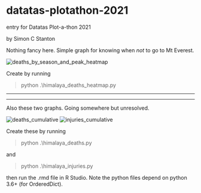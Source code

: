 # datatas-plotathon-2021
entry for Datatas Plot-a-thon 2021

by Simon C Stanton

Nothing fancy here. Simple graph for knowing when *not* to go to Mt Everest.

![deaths_by_season_and_peak_heatmap](https://user-images.githubusercontent.com/84423041/142749924-8fc01e1e-5d75-4597-9e1f-0822298de06a.png)

Create by running
> python .\himalaya_deaths_heatmap.py

------
------


Also these two graphs. Going somewhere but unresolved.

![deaths_cumulative](https://user-images.githubusercontent.com/84423041/142749964-d79ff1a4-3d4b-45b5-a85a-4db9f977b4cf.png)
![injuries_cumulative](https://user-images.githubusercontent.com/84423041/142749965-14fddbaf-985e-4ea8-993f-f3de9a96d93b.png)


Create these by running
> python .\himalaya_deaths.py

and 
> python .\himalaya_injuries.py

then run the .rmd file in R Studio. Note the python files depend on python 3.6+ (for OrderedDict).
